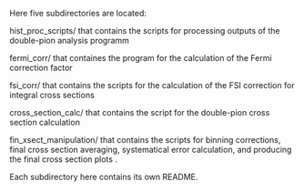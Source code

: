 Here five subdirectories are located:


hist_proc_scripts/ that contains the scripts for processing outputs of the double-pion analysis programm

fermi_corr/ that containes the program for the calculation of the Fermi correction factor

fsi_corr/ that contains the scripts for the calculation of the FSI correction for integral cross sections 

cross_section_calc/ that contains the script for the double-pion cross section calculation

fin_xsect_manipulation/ that contains the scripts for binning corrections, final cross section averaging, systematical error calculation, and producing the final cross section plots .

Each subdirectory here contains its own README.
